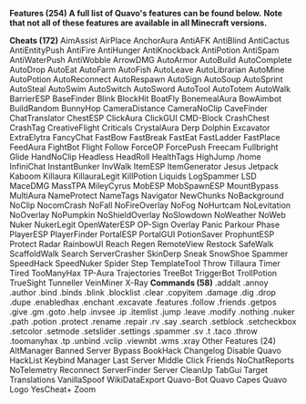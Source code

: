 **Features (254)**
**A full list of Quavo's features can be found below.**
**Note that not all of these features are available in all Minecraft versions.**

**Cheats (172)**
AimAssist
AirPlace
AnchorAura
AntiAFK
AntiBlind
AntiCactus
AntiEntityPush
AntiFire
AntiHunger
AntiKnockback
AntiPotion
AntiSpam
AntiWaterPush
AntiWobble
ArrowDMG
AutoArmor
AutoBuild
AutoComplete
AutoDrop
AutoEat
AutoFarm
AutoFish
AutoLeave
AutoLibrarian
AutoMine
AutoPotion
AutoReconnect
AutoRespawn
AutoSign
AutoSoup
AutoSprint
AutoSteal
AutoSwim
AutoSwitch
AutoSword
AutoTool
AutoTotem
AutoWalk
BarrierESP
BaseFinder
Blink
BlockHit
BoatFly
BonemealAura
BowAimbot
BuildRandom
BunnyHop
CameraDistance
CameraNoClip
CaveFinder
ChatTranslator
ChestESP
ClickAura
ClickGUI
CMD-Block
CrashChest
CrashTag
CreativeFlight
Criticals
CrystalAura
Derp
Dolphin
Excavator
ExtraElytra
FancyChat
FastBow
FastBreak
FastEat
FastLadder
FastPlace
FeedAura
FightBot
Flight
Follow
ForceOP
ForcePush
Freecam
Fullbright
Glide
HandNoClip
Headless
HeadRoll
HealthTags
HighJump
/home
InfiniChat
InstantBunker
InvWalk
ItemESP
ItemGenerator
Jesus
Jetpack
Kaboom
Killaura
KillauraLegit
KillPotion
Liquids
LogSpammer
LSD
MaceDMG
MassTPA
MileyCyrus
MobESP
MobSpawnESP
MountBypass
MultiAura
NameProtect
NameTags
Navigator
NewChunks
NoBackground
NoClip
NocomCrash
NoFall
NoFireOverlay
NoFog
NoHurtcam
NoLevitation
NoOverlay
NoPumpkin
NoShieldOverlay
NoSlowdown
NoWeather
NoWeb
Nuker
NukerLegit
OpenWaterESP
OP-Sign
Overlay
Panic
Parkour
Phase
PlayerESP
PlayerFinder
PortalESP
PortalGUI
PotionSaver
ProphuntESP
Protect
Radar
RainbowUI
Reach
Regen
RemoteView
Restock
SafeWalk
ScaffoldWalk
Search
ServerCrasher
SkinDerp
Sneak
SnowShoe
Spammer
SpeedHack
SpeedNuker
Spider
Step
TemplateTool
Throw
Tillaura
Timer
Tired
TooManyHax
TP-Aura
Trajectories
TreeBot
TriggerBot
TrollPotion
TrueSight
Tunneller
VeinMiner
X-Ray
**Commands (58)**
.addalt
.annoy
.author
.bind
.binds
.blink
.blocklist
.clear
.copyitem
.damage
.dig
.drop
.dupe
.enabledhax
.enchant
.excavate
.features
.follow
.friends
.getpos
.give
.gm
.goto
.help
.invsee
.ip
.itemlist
.jump
.leave
.modify
.nothing
.nuker
.path
.potion
.protect
.rename
.repair
.rv
.say
.search
.setblock
.setcheckbox
.setcolor
.setmode
.setslider
.settings
.spammer
.sv
.t
.taco
.throw
.toomanyhax
.tp
.unbind
.vclip
.viewnbt
.wms
.xray
Other Features (24)
AltManager
Banned Server Bypass
BookHack
Changelog
Disable Quavo
HackList
Keybind Manager
Last Server
Middle Click Friends
NoChatReports
NoTelemetry
Reconnect
ServerFinder
Server CleanUp
TabGui
Target
Translations
VanillaSpoof
WikiDataExport
Quavo-Bot
Quavo Capes
Quavo Logo
YesCheat+
Zoom
